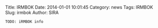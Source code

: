 Title: IRMBOK
Date: 2014-01-01 10:01:45
Category: news
Tags: IRMBOK
Slug: irmbok
Author: SIRA

`TODO: iRMBOK info`